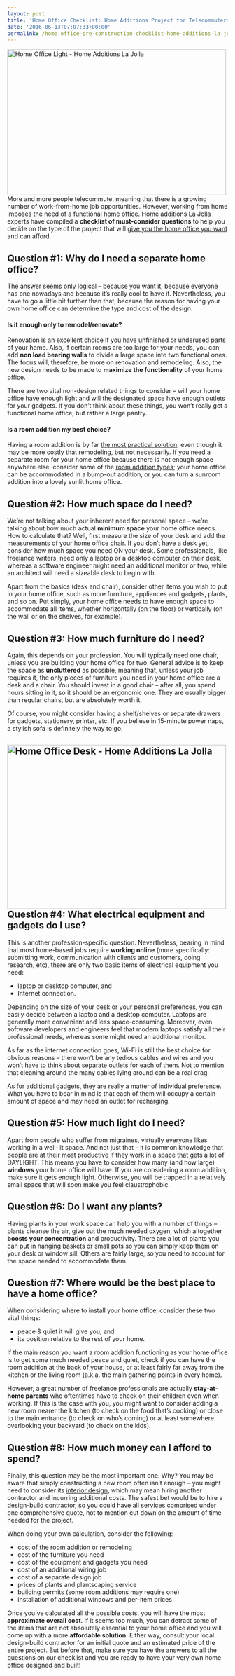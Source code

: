 ```yaml
---
layout: post
title: 'Home Office Checklist: Home Additions Project for Telecommuters'
date: '2016-06-13T07:07:33+00:00'
permalink: /home-office-pre-construction-checklist-home-additions-la-jolla-project-for-telecommuters/
---
```

<img class="alignright wp-image-3081 size-full" src="http://murraylampert.com/wp-content/uploads/Home-Office-Light-Home-Additions-La-Jolla.jpg" alt="Home Office Light - Home Additions La Jolla" width="500" height="333" />More and more people telecommute, meaning that there is a growing number of work-from-home job opportunities. However, working from home imposes the need of a functional home office. Home additions La Jolla experts have compiled a <strong>checklist of must-consider questions</strong> to help you decide on the type of the project that will <a href="http://murraylampert.com">give you the home office you want</a> and can afford.
<h2>Question #1: Why do I need a separate home office?</h2>
The answer seems only logical – because you want it, because everyone has one nowadays and because it’s really cool to have it. Nevertheless, you have to go a little bit further than that, because the reason for having your own home office can determine the type and cost of the design.
<h4>Is it enough only to remodel/renovate?</h4>
Renovation is an excellent choice if you have unfinished or underused parts of your home. Also, if certain rooms are too large for your needs, you can add <strong>non load bearing walls</strong> to divide a large space into two functional ones. The focus will, therefore, be more on renovation and remodeling. Also, the new design needs to be made to <strong>maximize the functionality</strong> of your home office.

There are two vital non-design related things to consider – will your home office have enough light and will the designated space have enough outlets for your gadgets. If you don’t think about these things, you won’t really get a functional home office, but rather a large pantry.
<h4>Is a room addition my best choice?</h4>
Having a room addition is by far <a href="http://murraylampert.com/san-diego-room-additions/">the most practical solution</a>, even though it may be more costly that remodeling, but not necessarily. If you need a separate room for your home office because there is not enough space anywhere else, consider some of the <a href="http://murraylampert.com/home-additions-bonita-basic-types-and-concrete-examples/">room addition types</a>; your home office can be accommodated in a bump-out addition, or you can turn a sunroom addition into a lovely sunlit home office.
<h2>Question #2: How much space do I need?</h2>
We’re not talking about your inherent need for personal space – we’re talking about how much actual <strong>minimum space</strong> your home office needs. How to calculate that? Well, first measure the size of your desk and add the measurements of your home office chair. If you don’t have a desk yet, consider how much space you need ON your desk. Some professionals, like freelance writers, need only a laptop or a desktop computer on their desk, whereas a software engineer might need an additional monitor or two, while an architect will need a sizeable desk to begin with.

Apart from the basics (desk and chair), consider other items you wish to put in your home office, such as more furniture, appliances and gadgets, plants, and so on. Put simply, your home office needs to have enough space to accommodate all items, whether horizontally (on the floor) or vertically (on the wall or on the shelves, for example).
<h2>Question #3: How much furniture do I need?</h2>
Again, this depends on your profession. You will typically need one chair, unless you are building your home office for two. General advice is to keep the space as <strong>uncluttered</strong> as possible, meaning that, unless your job requires it, the only pieces of furniture you need in your home office are a desk and a chair. You should invest in a good chair – after all, you spend hours sitting in it, so it should be an ergonomic one. They are usually bigger than regular chairs, but are absolutely worth it.

Of course, you might consider having a shelf/shelves or separate drawers for gadgets, stationery, printer, etc. If you believe in 15-minute power naps, a stylish sofa is definitely the way to go.
<h2><img class="alignright wp-image-3082 size-full" src="http://murraylampert.com/wp-content/uploads/Home-Office-Desk-Home-Additions-La-Jolla.jpg" alt="Home Office Desk - Home Additions La Jolla" width="500" height="375" />Question #4: What electrical equipment and gadgets do I use?</h2>
This is another profession-specific question. Nevertheless, bearing in mind that most home-based jobs require <strong>working online</strong> (more specifically: submitting work, communication with clients and customers, doing research, etc), there are only two basic items of electrical equipment you need:
<ul>
 	<li>laptop or desktop computer, and</li>
 	<li>Internet connection.</li>
</ul>
Depending on the size of your desk or your personal preferences, you can easily decide between a laptop and a desktop computer. Laptops are generally more convenient and less space-consuming. Moreover, even software developers and engineers feel that modern laptops satisfy all their professional needs, whereas some might need an additional monitor.

As far as the internet connection goes, Wi-Fi is still the best choice for obvious reasons – there won’t be any tedious cables and wires and you won’t have to think about separate outlets for each of them. Not to mention that cleaning around the many cables lying around can be a real drag.

As for additional gadgets, they are really a matter of individual preference. What you have to bear in mind is that each of them will occupy a certain amount of space and may need an outlet for recharging.
<h2>Question #5: How much light do I need?</h2>
Apart from people who suffer from migraines, virtually everyone likes working in a well-lit space. And not just that – it is common knowledge that people are at their most productive if they work in a space that gets a lot of DAYLIGHT. This means you have to consider how many (and how large) <strong>windows</strong> your home office will have. If you are considering a room addition, make sure it gets enough light. Otherwise, you will be trapped in a relatively small space that will soon make you feel claustrophobic.
<h2>Question #6: Do I want any plants?</h2>
Having plants in your work space can help you with a number of things – plants cleanse the air, give out the much needed oxygen, which altogether <strong>boosts your concentration</strong> and productivity. There are a lot of plants you can put in hanging baskets or small pots so you can simply keep them on your desk or window sill. Others are fairly large, so you need to account for the space needed to accommodate them.
<h2>Question #7: Where would be the best place to have a home office?</h2>
When considering where to install your home office, consider these two vital things:
<ul>
 	<li>peace &amp; quiet it will give you, and</li>
 	<li>its position relative to the rest of your home.</li>
</ul>
If the main reason you want a room addition functioning as your home office is to get some much needed peace and quiet, check if you can have the room addition at the back of your house, or at least fairly far away from the kitchen or the living room (a.k.a. the main gathering points in every home).

However, a great number of freelance professionals are actually <strong>stay-at-home parents</strong> who oftentimes have to check on their children even when working. If this is the case with you, you might want to consider adding a new room nearer the kitchen (to check on the food that’s cooking) or close to the main entrance (to check on who’s coming) or at least somewhere overlooking your backyard (to check on the kids).
<h2>Question #8: How much money can I afford to spend?</h2>
Finally, this question may be the most important one. Why? You may be aware that simply constructing a new room often isn’t enough – you might need to consider its <a href="http://murraylampert.com/san-diego-home-design-serivces/">interior design</a>, which may mean hiring another contractor and incurring additional costs. The safest bet would be to hire a design-build contractor, so you could have all services comprised under one comprehensive quote, not to mention cut down on the amount of time needed for the project.

When doing your own calculation, consider the following:
<ul>
 	<li>cost of the room addition or remodeling</li>
 	<li>cost of the furniture you need</li>
 	<li>cost of the equipment and gadgets you need</li>
 	<li>cost of an additional wiring job</li>
 	<li>cost of a separate design job</li>
 	<li>prices of plants and plantscaping service</li>
 	<li>building permits (some room additions may require one)</li>
 	<li>installation of additional windows and per-item prices</li>
</ul>
Once you’ve calculated all the possible costs, you will have the most <strong>approximate overall cost</strong>. If it seems too much, you can detract some of the items that are not absolutely essential to your home office and you will come up with a more <strong>affordable solution</strong>. Either way, consult your local design-build contractor for an initial quote and an estimated price of the entire project. But before that, make sure you have the answers to all the questions on our checklist and you are ready to have your very own home office designed and built!

&nbsp;

&nbsp;

&nbsp;

&nbsp;
